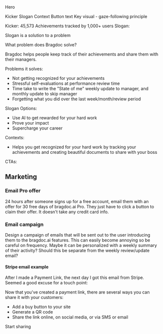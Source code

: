 Hero

Kicker
Slogan
Context
Button text
Key visual - gaze-following principle

Kicker: 45,573 Achievements tracked by 1,000+ users
Slogan:

Slogan is a solution to a problem

What problem does Bragdoc solve?

Bragdoc helps people keep track of their achievements and share them with their managers.

Problems it solves:

- Not getting recognized for your achievements
- Stressful self-evaluations at performance review time
- Time take to write the "State of me" weekly update to manager, and monthly update to skip manager
- Forgetting what you did over the last week/month/review period

Slogan Options:

- Use AI to get rewarded for your hard work
- Prove your impact
- Supercharge your career

Contexts:

- Helps you get recognized for your hard work by tracking your achievements and creating beautiful documents to share with your boss

CTAs:

## Marketing

### Email Pro offer

24 hours after someone signs up for a free account, email them with an offer for 30 free days of bragdoc.ai Pro. They just have to click a button to claim their offer. It doesn't take any credit card info.

### Email campaign

Design a campaign of emails that will be sent out to the user introducing them to the bragdoc.ai features.
This can easily become annoying so be careful on frequency.
Maybe it can be personalized with a weekly summary of their activity?
Should this be separate from the weekly review/update email?

#### Stripe email example

After I made a Payment Link, the next day I got this email from Stripe. Seemed a good excuse for a touch point:

Now that you've created a payment link, there are several ways you can share it with your customers:

- Add a buy button to your site
- Generate a QR code
- Share the link online, on social media, or via SMS or email

<a>Start sharing</a>
